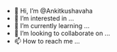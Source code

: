 - 👋 Hi, I’m @Ankitkushavaha
- 👀 I’m interested in ...
- 🌱 I’m currently learning ...
- 💞️ I’m looking to collaborate on ...
- 📫 How to reach me ...

<!---
Ankitkushavaha/Ankitkushavaha is a ✨ special ✨ repository because its `README.md` (this file) appears on your GitHub profile.
You can click the Preview link to take a look at your changes.
--->
